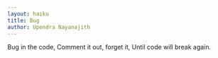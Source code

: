 ```yaml
---
layout: haiku
title: Bug
author: Upendra Nayanajith
---
```


Bug in the code,
Comment it out, forget it,
Until code will break again.